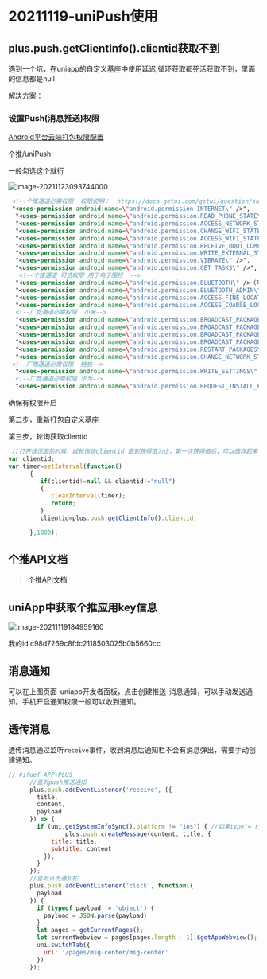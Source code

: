 # 20211119-uniPush使用

## plus.push.getClientInfo().clientid获取不到

遇到一个坑，在uniapp的自定义基座中使用延迟,循环获取都死活获取不到，里面的信息都是null

解决方案：

### 设置Push(消息推送)权限

[Android平台云端打包权限配置](https://ask.dcloud.net.cn/article/36982)

个推/uniPush

一般勾选这个就行

![image-20211123093744000](https://i.loli.net/2021/11/23/ds6YNeSrb1ZnJoW.png)

```xml
 <!--个推通道必需权限  权限说明：  https://docs.getui.com/getui/question/sdk/ -->  
 "<uses-permission android:name=\"android.permission.INTERNET\" />",  
  "<uses-permission android:name=\"android.permission.READ_PHONE_STATE\" />",  
  "<uses-permission android:name=\"android.permission.ACCESS_NETWORK_STATE\" />",  
  "<uses-permission android:name=\"android.permission.CHANGE_WIFI_STATE\" />",  
  "<uses-permission android:name=\"android.permission.ACCESS_WIFI_STATE\" />",  
  "<uses-permission android:name=\"android.permission.RECEIVE_BOOT_COMPLETED\" />",  
  "<uses-permission android:name=\"android.permission.WRITE_EXTERNAL_STORAGE\" />",  
  "<uses-permission android:name=\"android.permission.VIBRATE\" />",  
  "<uses-permission android:name=\"android.permission.GET_TASKS\" />",  
   <!--个推通道 可选权限 用于电子围栏  -->  
  "<uses-permission android:name=\"android.permission.BLUETOOTH\" />（可选）",  
  "<uses-permission android:name=\"android.permission.BLUETOOTH_ADMIN\" />（可选）",  
  "<uses-permission android:name=\"android.permission.ACCESS_FINE_LOCATION\" />（可选）",  
  "<uses-permission android:name=\"android.permission.ACCESS_COARSE_LOCATION\" />（可选）",  
  <!--厂商通道必需权限  小米-->  
  "<uses-permission android:name=\"android.permission.BROADCAST_PACKAGE_ADDED\" />",  
  "<uses-permission android:name=\"android.permission.BROADCAST_PACKAGE_CHANGED\" />",  
  "<uses-permission android:name=\"android.permission.BROADCAST_PACKAGE_INSTALL\" />",  
  "<uses-permission android:name=\"android.permission.BROADCAST_PACKAGE_REPLACED\" />",  
  "<uses-permission android:name=\"android.permission.RESTART_PACKAGES\" />",  
  "<uses-permission android:name=\"android.permission.CHANGE_NETWORK_STATE\" />",  
 <!--厂商通道必需权限  魅族-->  
  "<uses-permission android:name=\"android.permission.WRITE_SETTINGS\" />",  
  <!--厂商通道必需权限 华为-->  
  "<uses-permission android:name=\"android.permission.REQUEST_INSTALL_PACKAGES\" />"
```

确保有权限开启



第二步，重新打包自定义基座

第三步，轮询获取clientid

```js
 //打开该页面的时候，就轮询该clientid 直到获得值为止，第一次获得值后，可以储存起来，看个推文档，好像在同一个设备clientid可以有效30天左右，  
var clientid;  
var timer=setInterval(function()  
      {  
         if(clientid!=null && clientid!="null")  
         {  
            clearInterval(timer);  
            return;  
         }  
         clientid=plus.push.getClientInfo().clientid;  

      },1000);
```

## 个推API文档

> [个推API文档](https://docs.getui.com/)

## uniApp中获取个推应用key信息

![image-20211119184959160](https://i.loli.net/2021/11/19/k12IQlG7ULBF3tm.png)

我的id c98d7269c8fdc2118503025b0b5660cc

## 消息通知

可以在上图页面-uniapp开发者面板，点击创建推送-消息通知，可以手动发送通知。手机开启通知权限一般可以收到通知。

## 透传消息

透传消息通过监听`receive`事件，收到消息后通知栏不会有消息弹出，需要手动创建通知。

```js
// #ifdef APP-PLUS
      //监听push推送通知
      plus.push.addEventListener('receive', ({
        title,
        content,
        payload
      }) => {
        if (uni.getSystemInfoSync().platform != "ios") { //如果type!='receive'是自己本地插件的push消息栏，“拦截”避免死循环'，安卓系统没有这个问题
       			plus.push.createMessage(content, title, {
            title: title,
            subtitle: content
          });
        }
      });
      //监听点击通知栏
      plus.push.addEventListener('click', function({
        payload
      }) {
        if (typeof payload != 'object') {
          payload = JSON.parse(payload)
        }
        let pages = getCurrentPages();
        let currentWebview = pages[pages.length - 1].$getAppWebview();
        uni.switchTab({
          url: '/pages/msg-center/msg-center'
        })
      });
```

